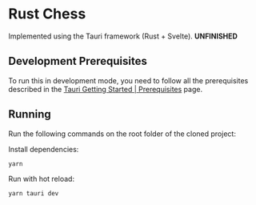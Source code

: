 # Rust Chess

Implemented using the Tauri framework (Rust + Svelte). **UNFINISHED**

## Development Prerequisites

To run this in development mode, you need to follow all the prerequisites described in the [Tauri Getting Started | Prerequisites](https://tauri.app/v1/guides/getting-started/prerequisites) page.

## Running

Run the following commands on the root folder of the cloned project:

Install dependencies:

    yarn

Run with hot reload:

    yarn tauri dev
